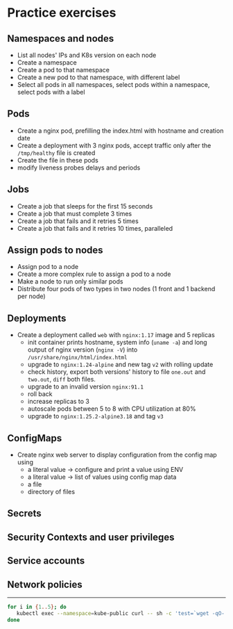 # Practice exercises

## Namespaces and nodes
- List all nodes' IPs and K8s version on each node
- Create a namespace
- Create a pod to that namespace
- Create a new pod to that namespace, with different label
- Select all pods in all namespaces, select pods within a namespace, select pods with a label

## Pods
- Create a nginx pod, prefilling the index.html with hostname and creation date
- Create a deployment with 3 nginx pods, accept traffic only after the `/tmp/healthy` file is created
- Create the file in these pods
- modify liveness probes delays and periods

## Jobs
- Create a job that sleeps for the first 15 seconds
- Create a job that must complete 3 times
- Create a job that fails and it retries 5 times
- Create a job that fails and it retries 10 times, paralleled

## Assign pods to nodes
- Assign pod to a node
- Create a more complex rule to assign a pod to a node
- Make a node to run only similar pods
- Distribute four pods of two types in two nodes (1 front and 1 backend per node)

## Deployments
- Create a deployment called `web` with `nginx:1.17` image and 5 replicas
  - init container prints hostname, system info (`uname -a`) and long output of nginx version (`nginx -V`) into `/usr/share/nginx/html/index.html`
  - upgrade to `nginx:1.24-alpine` and new tag `v2` with rolling update
  - check history, export both versions' history to file `one.out` and `two.out`, `diff` both files.
  - upgrade to an invalid version `nginx:91.1`
  - roll back 
  - increase replicas to 3
  - autoscale pods between 5 to 8 with CPU utilization at 80%
  - upgrade to `nginx:1.25.2-alpine3.18` and tag `v3`

## ConfigMaps
- Create nginx web server to display configuration from the config map using
  - a literal value -> configure and print a value using ENV
  - a literal value -> list of values using config map data
  - a file
  - directory of files

## Secrets

## Security Contexts and user privileges

## Service accounts

## Network policies

-----

```bash
for i in {1..5}; do
   kubectl exec --namespace=kube-public curl -- sh -c 'test=`wget -qO- -T 2  http://webapp-service.default.svc.cluster.local:8080/info 2>&1` && echo "$test OK" || echo "Failed"';
done
```

